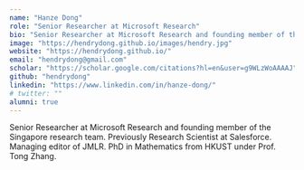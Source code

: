 ```yaml
---
name: "Hanze Dong"
role: "Senior Researcher at Microsoft Research"
bio: "Senior Researcher at Microsoft Research and founding member of the Singapore research team, focusing on LLM training/inference algorithms and reinforcement learning."
image: "https://hendrydong.github.io/images/hendry.jpg"
website: "https://hendrydong.github.io/"
email: "hendrydong@gmail.com"
scholar: "https://scholar.google.com/citations?hl=en&user=g9WLzWoAAAAJ"
github: "hendrydong"
linkedin: "https://www.linkedin.com/in/hanze-dong/"
# twitter: ""
alumni: true
---
```


Senior Researcher at Microsoft Research and founding member of the Singapore research team. Previously Research Scientist at Salesforce. Managing editor of JMLR. PhD in Mathematics from HKUST under Prof. Tong Zhang.
